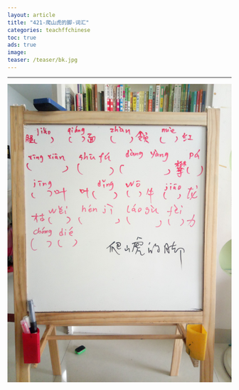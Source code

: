 ```yaml
---
layout: article
title: "421-爬山虎的脚-词汇"
categories: teachffchinese
toc: true
ads: true
image:
teaser: /teaser/bk.jpg
---
```


---



![df](https://github.com/storage201608/storage/blob/master/myhome2016/_posts/teachffchinese/2016-09-22-20160922073039teachffchinese.md/IMG_20160922_072904.jpg?raw=true)

